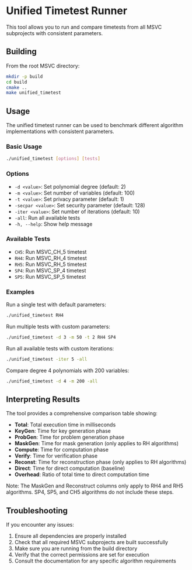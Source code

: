 # Unified Timetest Runner

This tool allows you to run and compare timetests from all MSVC subprojects with consistent parameters.

## Building

From the root MSVC directory:

```bash
mkdir -p build
cd build
cmake ..
make unified_timetest
```

## Usage

The unified timetest runner can be used to benchmark different algorithm implementations with consistent parameters.

### Basic Usage

```bash
./unified_timetest [options] [tests]
```

### Options

- `-d <value>`: Set polynomial degree (default: 2)
- `-m <value>`: Set number of variables (default: 100)
- `-t <value>`: Set privacy parameter (default: 1)
- `-secpar <value>`: Set security parameter (default: 128)
- `-iter <value>`: Set number of iterations (default: 10)
- `-all`: Run all available tests
- `-h, --help`: Show help message

### Available Tests

- `CH5`: Run MSVC_CH_5 timetest
- `RH4`: Run MSVC_RH_4 timetest
- `RH5`: Run MSVC_RH_5 timetest
- `SP4`: Run MSVC_SP_4 timetest
- `SP5`: Run MSVC_SP_5 timetest

### Examples

Run a single test with default parameters:
```bash
./unified_timetest RH4
```

Run multiple tests with custom parameters:
```bash
./unified_timetest -d 3 -m 50 -t 2 RH4 SP4
```

Run all available tests with custom iterations:
```bash
./unified_timetest -iter 5 -all
```

Compare degree 4 polynomials with 200 variables:
```bash
./unified_timetest -d 4 -m 200 -all
```

## Interpreting Results

The tool provides a comprehensive comparison table showing:

- **Total**: Total execution time in milliseconds
- **KeyGen**: Time for key generation phase
- **ProbGen**: Time for problem generation phase
- **MaskGen**: Time for mask generation (only applies to RH algorithms)
- **Compute**: Time for computation phase
- **Verify**: Time for verification phase
- **Reconst**: Time for reconstruction phase (only applies to RH algorithms)
- **Direct**: Time for direct computation (baseline)
- **Overhead**: Ratio of total time to direct computation time

Note: The MaskGen and Reconstruct columns only apply to RH4 and RH5 algorithms.
SP4, SP5, and CH5 algorithms do not include these steps.

## Troubleshooting

If you encounter any issues:

1. Ensure all dependencies are properly installed
2. Check that all required MSVC subprojects are built successfully
3. Make sure you are running from the build directory
4. Verify that the correct permissions are set for execution
5. Consult the documentation for any specific algorithm requirements